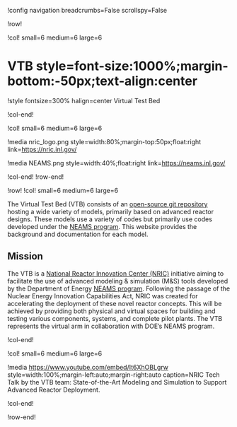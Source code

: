 !config navigation breadcrumbs=False scrollspy=False

!row!

!col! small=6 medium=6 large=6

# VTB style=font-size:1000%;margin-bottom:-50px;text-align:center

!style fontsize=300% halign=center
Virtual Test Bed

!col-end!

!col! small=6 medium=6 large=6

!media nric_logo.png style=width:80%;margin-top:50px;float:right link=https://nric.inl.gov/

!media NEAMS.png style=width:40%;float:right link=https://neams.inl.gov/

!col-end!
!row-end!

!row!
!col! small=6 medium=6 large=6

The Virtual Test Bed (VTB) consists of an [open-source git repository](https://github.com/idaholab/virtual_test_bed) hosting a wide variety of models, primarily based on advanced reactor designs. These models use a variety of codes but primarily use codes developed under the [NEAMS program](https://neams.inl.gov/). This website provides the background and documentation for each model.

## Mission

The VTB is a [National Reactor Innovation Center (NRIC)](https://nric.inl.gov/) initiative aiming to facilitate the use of advanced modeling & simulation (M&S) tools developed by the Department of Energy [NEAMS program](https://neams.inl.gov/). Following the passage of the Nuclear Energy Innovation Capabilities Act, NRIC was created for accelerating the deployment of these novel reactor concepts. This will be achieved by providing both physical and virtual spaces for building and testing various components, systems, and complete pilot plants. The VTB represents the virtual arm in collaboration with DOE’s NEAMS program.

!col-end!

!col! small=6 medium=6 large=6

!media https://www.youtube.com/embed/It6XhOBLgrw style=width:100%;margin-left:auto;margin-right:auto caption=NRIC Tech Talk by the VTB team: State-of-the-Art Modeling and Simulation to Support Advanced Reactor Deployment.

!col-end!

!row-end!

